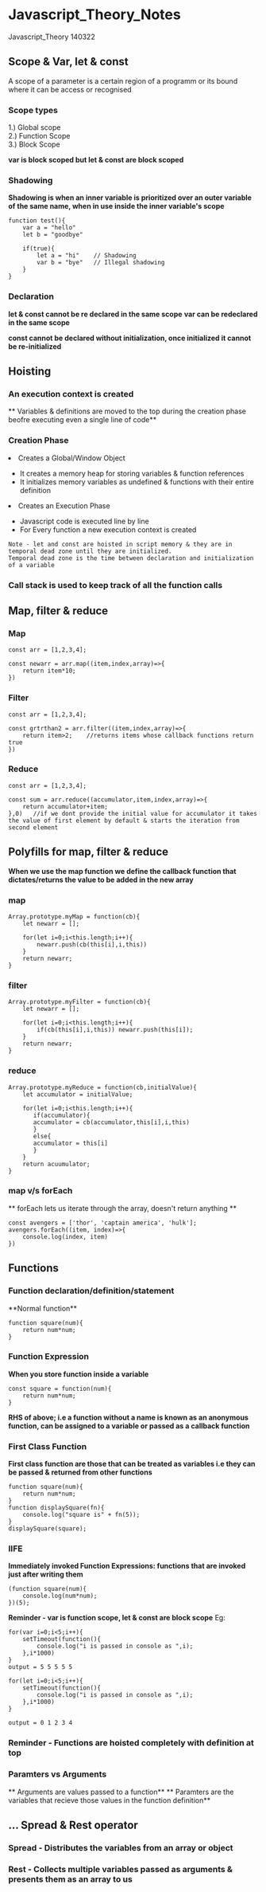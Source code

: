 # Javascript_Theory_Notes
Javascript_Theory 140322

<h2>Scope & Var, let & const</h2>
A scope of a parameter is a certain region of a programm or its bound where it can be access or recognised

<h3>Scope types</h3>
1.) Global scope</br>
2.) Function Scope</br>
3.) Block Scope</br>

**var is block scoped but let & const are block scoped**

<h3>Shadowing</h3>

**Shadowing is when an inner variable is prioritized over an outer variable of the same name, when in use inside the inner variable's scope**

```
function test(){
    var a = "hello"
    let b = "goodbye"
    
    if(true){
        let a = "hi"    // Shadowing
        var b = "bye"   // Illegal shadowing
    }
}
```

<h3>Declaration</h3>

**let & const cannot be re declared in the same scope**
**var can be redeclared in the same scope**

**const cannot be declared without initialization, once initialized it cannot be re-initialized**



<h2>Hoisting</h2>

<h3>An execution context is created</h3>

** Variables & definitions are moved to the top during the creation phase beofre executing even a single line of code**

<h3>Creation Phase</h3>
<li>Creates a Global/Window Object</li>
    <ul>
    <li>It creates a memory heap for storing variables & function references</li>
    <li>It initializes memory variables as undefined & functions with their entire definition</li>
    </ul>
<li>Creates an Execution Phase</li>
    <ul>
        <li>Javascript code is executed line by line</li>
        <li>For Every function a new execution context is created</li>
    </ul>

```
Note - let and const are hoisted in script memory & they are in temporal dead zone until they are initialized.
Temporal dead zone is the time between declaration and initialization of a variable
```

<h3>Call stack is used to keep track of all the function calls</h3>

<h2>Map, filter & reduce</h2>
<h3>Map</h3>

```
const arr = [1,2,3,4];

const newarr = arr.map((item,index,array)=>{
    return item*10;
})
```

<h3>Filter</h3>

```
const arr = [1,2,3,4];

const grtrthan2 = arr.filter((item,index,array)=>{
    return item>2;    //returns items whose callback functions return true
})
```

<h3>Reduce</h3>

```
const arr = [1,2,3,4];

const sum = arr.reduce((accumulator,item,index,array)=>{
    return accumulator+item;
},0)   //if we dont provide the initial value for accumulator it takes the value of first element by default & starts the iteration from second element
```

<h2>Polyfills for map, filter & reduce</h2>

**When we use the map function we define the callback function that dictates/returns the value to be added in the new array**

<h3>map</h3>

```
Array.prototype.myMap = function(cb){
    let newarr = [];
    
    for(let i=0;i<this.length;i++){
        newarr.push(cb(this[i],i,this))
    }
    return newarr;
}
```

<h3>filter</h3>

```
Array.prototype.myFilter = function(cb){
    let newarr = [];
    
    for(let i=0;i<this.length;i++){
        if(cb(this[i],i,this)) newarr.push(this[i]);
    }
    return newarr;
}
```

<h3>reduce</h3>

```
Array.prototype.myReduce = function(cb,initialValue){
    let accumulator = initialValue;
    
    for(let i=0;i<this.length;i++){
       if(accumulator){
       accumulator = cb(accumulator,this[i],i,this)
       }
       else{
       accumulator = this[i]
       }
    }
    return acuumulator;
}
```

<h3>map v/s forEach</h3>

** forEach lets us iterate through the array, doesn't return anything **

```
const avengers = ['thor', 'captain america', 'hulk'];
avengers.forEach((item, index)=>{
	console.log(index, item)
})
```

<h2>Functions</h2>

<h3>Function declaration/definition/statement</h3>
**Normal function**

```
function square(num){
	return num*num;
}
```

<h3>Function Expression</h3>

**When you store function inside a variable**

```
const square = function(num){
	return num*num;
}
```

**RHS of above; i.e a function without a name is known as an anonymous function, can be assigned to a variable or passed as a callback function**

<h3>First Class Function</h3>

**First class function are those that can be treated as variables i.e they can be passed & returned from other functions**

```
function square(num){
	return num*num;
}
function displaySquare(fn){
	console.log("square is" + fn(5));
}
displaySquare(square);
```

<h3>IIFE</h3>

**Immediately invoked Function Expressions: functions that are invoked just after writing them**

```
(function square(num){
	console.log(num*num);
})(5);
```

**Reminder - var is function scope, let & const are block scope**
Eg:

```
for(var i=0;i<5;i++){
    setTimeout(function(){
        console.log("i is passed in console as ",i);
    },i*1000)
}
output = 5 5 5 5 5

for(let i=0;i<5;i++){
    setTimeout(function(){
        console.log("i is passed in console as ",i);
    },i*1000)
}

output = 0 1 2 3 4
```

<h3>Reminder - Functions are hoisted completely with definition at top</h3>

<h3>Paramters vs Arguments</h3>

** Arguments are values passed to a function**
** Paramters are the variables that recieve those values in the function definition**

<h2> ... Spread & Rest operator</h2>
<h3>Spread - Distributes the variables from an array or object</h3>
<h3>Rest - Collects multiple variables passed as arguments & presents them as an array to us</h3>

